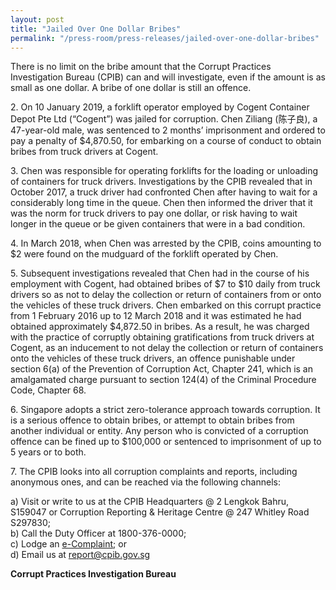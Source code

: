 ```yaml
---
layout: post
title: "Jailed Over One Dollar Bribes"
permalink: "/press-room/press-releases/jailed-over-one-dollar-bribes"
---
```

There is no limit on the bribe amount that the Corrupt Practices Investigation Bureau (CPIB) can and will investigate, even if the amount is as small as one dollar. A bribe of one dollar is still an offence. 

2\.          On 10 January 2019, a forklift operator employed by Cogent Container Depot Pte Ltd (“Cogent”) was jailed for corruption. Chen Ziliang (陈子良), a 47-year-old male, was sentenced to 2 months’ imprisonment and ordered to pay a penalty of $4,870.50, for embarking on a course of conduct to obtain bribes from truck drivers at Cogent.

3\.          Chen was responsible for operating forklifts for the loading or unloading of containers for truck drivers. Investigations by the CPIB revealed that in October 2017, a truck driver had confronted Chen after having to wait for a considerably long time in the queue. Chen then informed the driver that it was the norm for truck drivers to pay one dollar, or risk having to wait longer in the queue or be given containers that were in a bad condition. 

4\.          In March 2018, when Chen was arrested by the CPIB, coins amounting to $2 were found on the mudguard of the forklift operated by Chen. 

5\.          Subsequent investigations revealed that Chen had in the course of his employment with Cogent, had obtained bribes of $7 to $10 daily from truck drivers so as not to delay the collection or return of containers from or onto the vehicles of these truck drivers.  Chen embarked on this corrupt practice from 1 February 2016 up to 12 March 2018 and it was estimated he had obtained approximately $4,872.50 in bribes. As a result, he was charged with the practice of corruptly obtaining gratifications from truck drivers at Cogent, as an inducement to not delay the collection or return of containers onto the vehicles of these truck drivers, an offence punishable under section 6(a) of the Prevention of Corruption Act, Chapter 241, which is an amalgamated charge pursuant to section 124(4) of the Criminal Procedure Code, Chapter 68. 

6\.    Singapore adopts a strict zero-tolerance approach towards corruption. It is a serious offence to obtain bribes, or attempt to obtain bribes from another individual or entity. Any person who is convicted of a corruption offence can be fined up to $100,000 or sentenced to imprisonment of up to 5 years or to both. 

7\.    The CPIB looks into all corruption complaints and reports, including anonymous ones, and can be reached via the following channels:

a) Visit or write to us at the CPIB Headquarters @ 2 Lengkok Bahru, S159047 or Corruption Reporting & Heritage Centre @ 247 Whitley Road S297830;<br />
b) Call the Duty Officer at 1800-376-0000;<br />
c) Lodge an [e-Complaint](/e-services/e-complaint-for-corrupt-conduct); or<br>
d) Email us at <a class="spamspan" href="mailto:report@cpib.gov.sg">report@cpib.gov.sg</a>

**Corrupt Practices Investigation Bureau**

